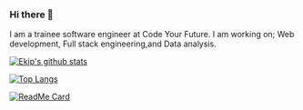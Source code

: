 ### Hi there 👋

I am a trainee software engineer at Code Your Future.
I am working on; 
Web development,
Full stack engineering,and
Data analysis.


[![Ekip's github stats](https://github-readme-stats.vercel.app/api?username=istanbulbekle&show_icons=true&&theme=dracula)](https://github.com/istanbulbekle/github-readme-stats)

[![Top Langs](https://github-readme-stats.vercel.app/api/top-langs/?username=istanbulbekle)](https://github.com/istanbulbekle/github-readme-stats)

[![ReadMe Card](https://github-readme-stats.vercel.app/api/pin/?username=istanbulbekle&repo=github-readme-stats)](https://github.com/istanbulbekle/github-readme-stats)

